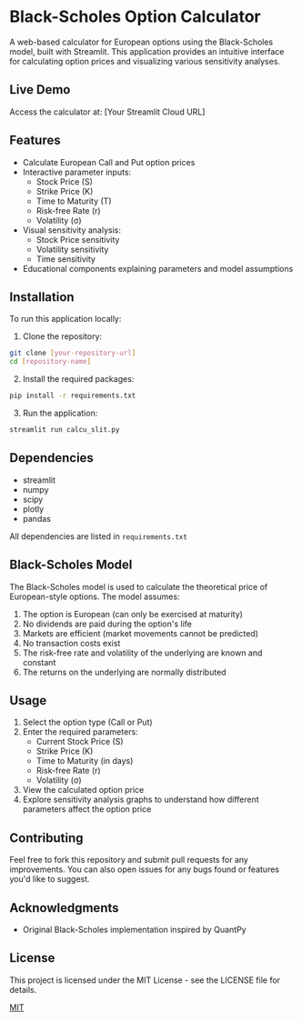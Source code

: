 # Black-Scholes Option Calculator

A web-based calculator for European options using the Black-Scholes model, built with Streamlit. This application provides an intuitive interface for calculating option prices and visualizing various sensitivity analyses.

## Live Demo
Access the calculator at: [Your Streamlit Cloud URL]

## Features

- Calculate European Call and Put option prices
- Interactive parameter inputs:
  - Stock Price (S)
  - Strike Price (K)
  - Time to Maturity (T)
  - Risk-free Rate (r)
  - Volatility (σ)
- Visual sensitivity analysis:
  - Stock Price sensitivity
  - Volatility sensitivity
  - Time sensitivity
- Educational components explaining parameters and model assumptions

## Installation

To run this application locally:

1. Clone the repository:
```bash
git clone [your-repository-url]
cd [repository-name]
```

2. Install the required packages:
```bash
pip install -r requirements.txt
```

3. Run the application:
```bash
streamlit run calcu_slit.py
```

## Dependencies

- streamlit
- numpy
- scipy
- plotly
- pandas

All dependencies are listed in `requirements.txt`

## Black-Scholes Model

The Black-Scholes model is used to calculate the theoretical price of European-style options. The model assumes:

1. The option is European (can only be exercised at maturity)
2. No dividends are paid during the option's life
3. Markets are efficient (market movements cannot be predicted)
4. No transaction costs exist
5. The risk-free rate and volatility of the underlying are known and constant
6. The returns on the underlying are normally distributed

## Usage

1. Select the option type (Call or Put)
2. Enter the required parameters:
   - Current Stock Price (S)
   - Strike Price (K)
   - Time to Maturity (in days)
   - Risk-free Rate (r)
   - Volatility (σ)
3. View the calculated option price
4. Explore sensitivity analysis graphs to understand how different parameters affect the option price

## Contributing

Feel free to fork this repository and submit pull requests for any improvements. You can also open issues for any bugs found or features you'd like to suggest.

## Acknowledgments

- Original Black-Scholes implementation inspired by QuantPy

## License

This project is licensed under the MIT License - see the LICENSE file for details.

[MIT](https://choosealicense.com/licenses/mit/)


